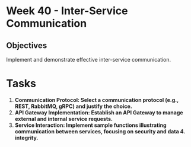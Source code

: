 # Week 40 - Inter-Service Communication
## Objectives
Implement and demonstrate effective inter-service communication.

# Tasks
1. **Communication Protocol: Select a communication protocol (e.g., REST, RabbitMQ, gRPC) and justify the choice.**
2. **API Gateway Implementation: Establish an API Gateway to manage external and internal service requests.**
3. **Service Interaction: Implement sample functions illustrating communication between services, focusing on security and data 4. integrity.**



